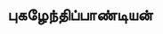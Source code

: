 ---
layout: tagpage
title: "புகழேந்திப்பாண்டியன்"
tag: புகழேந்திப்பாண்டியன்
description: "புகழேந்திப்பாண்டியன் தொடர்புடைய நூல்கள்/கட்டுரைகள்"
robots: noindex
---